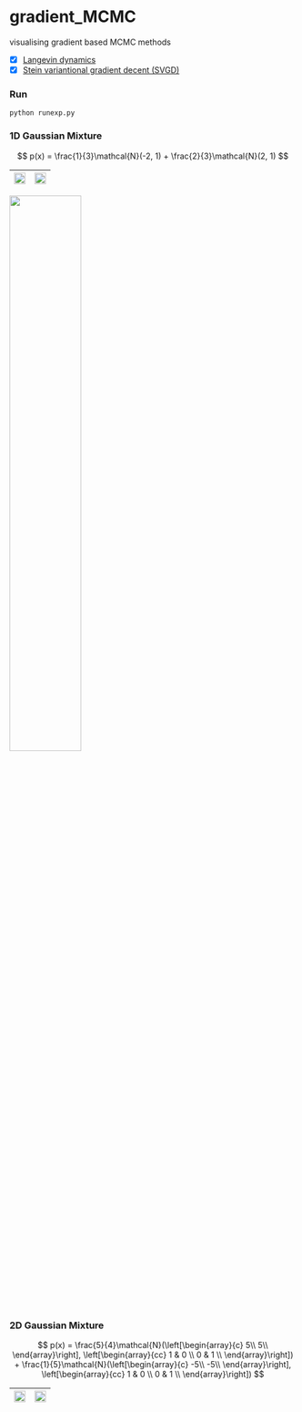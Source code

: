 # gradient_MCMC
visualising gradient based MCMC methods

- [x] [Langevin dynamics](http://citeseerx.ist.psu.edu/viewdoc/download;jsessionid=321EE83B91BA3766CBB02BF6ABEB5751?doi=10.1.1.226.363&rep=rep1&type=pdf)
- [x] [Stein variantional gradient decent (SVGD)](https://arxiv.org/pdf/1608.04471.pdf)

### Run

```
python runexp.py
```

### 1D Gaussian Mixture

$$
p(x) = \frac{1}{3}\mathcal{N}(-2, 1) + \frac{2}{3}\mathcal{N}(2, 1)
$$

| <img src="image/1dsvgd.gif" width="100%"> | <img src="image/1dld.gif" width="100%"> |
| :--------------------------------------: | :------------------------------------: |

<img src="image/kde.gif" width="50%">

### 2D Gaussian Mixture

$$
p(x) = \frac{5}{4}\mathcal{N}(\left[\begin{array}{c}
    5\\  
    5\\
  \end{array}\right], \left[\begin{array}{cc}
    1 & 0 \\ 
    0 & 1 \\
  \end{array}\right]) + \frac{1}{5}\mathcal{N}(\left[\begin{array}{c}
    -5\\  
    -5\\
  \end{array}\right], \left[\begin{array}{cc}
    1 & 0 \\ 
    0 & 1 \\
  \end{array}\right])
$$

| <img src="image/2dsvgd.gif" width="100%"> | <img src="image/2dld.gif" width="100%"> |
| :--------------------------------------: | :------------------------------------: |

